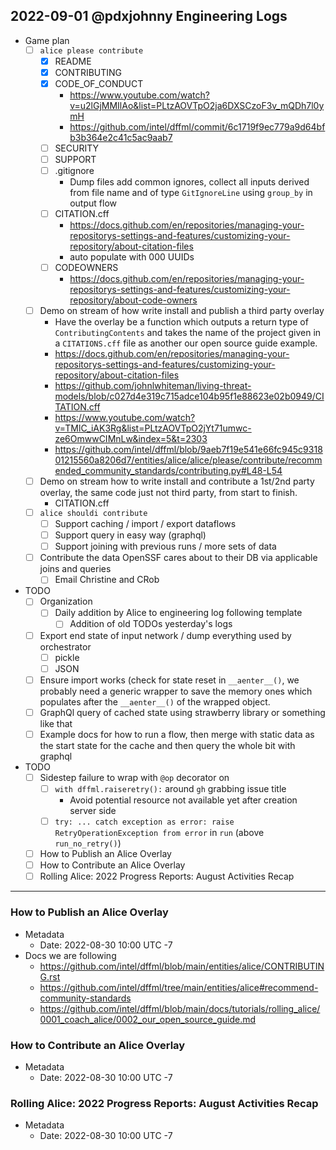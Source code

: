 ## 2022-09-01 @pdxjohnny Engineering Logs

- Game plan
  - [ ] `alice please contribute`
    - [x] README
    - [x] CONTRIBUTING
    - [x] CODE_OF_CONDUCT
      - https://www.youtube.com/watch?v=u2lGjMMIlAo&list=PLtzAOVTpO2ja6DXSCzoF3v_mQDh7l0ymH
      - https://github.com/intel/dffml/commit/6c1719f9ec779a9d64bfb3b364e2c41c5ac9aab7
    - [ ] SECURITY
    - [ ] SUPPORT
    - [ ] .gitignore
      - Dump files add common ignores, collect all inputs derived from file name and of type `GitIgnoreLine` using `group_by` in output flow
    - [ ] CITATION.cff
      - https://docs.github.com/en/repositories/managing-your-repositorys-settings-and-features/customizing-your-repository/about-citation-files
      - auto populate with 000 UUIDs
    - [ ] CODEOWNERS
      - https://docs.github.com/en/repositories/managing-your-repositorys-settings-and-features/customizing-your-repository/about-code-owners
  - [ ] Demo on stream of how write install and publish a third party overlay
    - Have the overlay be a function which outputs a return type of `ContributingContents` and takes the name of the project given in a `CITATIONS.cff` file as another our open source guide example.
    - https://docs.github.com/en/repositories/managing-your-repositorys-settings-and-features/customizing-your-repository/about-citation-files
    - https://github.com/johnlwhiteman/living-threat-models/blob/c027d4e319c715adce104b95f1e88623e02b0949/CITATION.cff
    - https://www.youtube.com/watch?v=TMlC_iAK3Rg&list=PLtzAOVTpO2jYt71umwc-ze6OmwwCIMnLw&index=5&t=2303
    - https://github.com/intel/dffml/blob/9aeb7f19e541e66fc945c931801215560a8206d7/entities/alice/alice/please/contribute/recommended_community_standards/contributing.py#L48-L54
  - [ ] Demo on stream how to write install and contribute a 1st/2nd party overlay, the same code just not third party, from start to finish.
    - CITATION.cff
  - [ ] `alice shouldi contribute`
    - [ ] Support caching / import / export dataflows
    - [ ] Support query in easy way (graphql)
    - [ ] Support joining with previous runs / more sets of data
  - [ ] Contribute the data OpenSSF cares about to their DB via applicable joins and queries
     - [ ] Email Christine and CRob
- TODO
  - [ ] Organization
    - [ ] Daily addition by Alice to engineering log following template
      - [ ] Addition of old TODOs yesterday's logs
  - [ ] Export end state of input network / dump everything used by orchestrator
    - [ ] pickle
    - [ ] JSON
  - [ ] Ensure import works (check for state reset in `__aenter__()`, we probably need a generic wrapper to save the memory ones which populates after the `__aenter__()` of the wrapped object.
  - [ ] GraphQl query of cached state using strawberry library or something like that
  - [ ] Example docs for how to run a flow, then merge with static data as the start state for the cache and then query the whole bit with graphql
- TODO
  - [ ] Sidestep failure to wrap with `@op` decorator on
    - [ ] `with dffml.raiseretry():` around `gh` grabbing issue title
      - Avoid potential resource not available yet after creation server side
    - [ ] `try: ... catch exception as error: raise RetryOperationException from error` in `run` (above `run_no_retry()`)
  - [ ] How to Publish an Alice Overlay
  - [ ] How to Contribute an Alice Overlay
  - [ ] Rolling Alice: 2022 Progress Reports: August Activities Recap

---

### How to Publish an Alice Overlay

- Metadata
  - Date: 2022-08-30 10:00 UTC -7
- Docs we are following
  - https://github.com/intel/dffml/blob/main/entities/alice/CONTRIBUTING.rst
  - https://github.com/intel/dffml/tree/main/entities/alice#recommend-community-standards
  - https://github.com/intel/dffml/blob/main/docs/tutorials/rolling_alice/0001_coach_alice/0002_our_open_source_guide.md

### How to Contribute an Alice Overlay

- Metadata
  - Date: 2022-08-30 10:00 UTC -7

### Rolling Alice: 2022 Progress Reports: August Activities Recap

- Metadata
  - Date: 2022-08-30 10:00 UTC -7